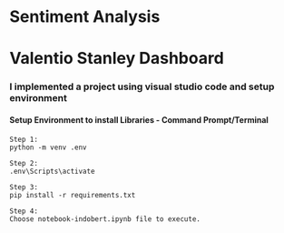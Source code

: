 # Sentiment Analysis
# Valentio Stanley Dashboard
### I implemented a project using visual studio code and setup environment

#### Setup Environment to install Libraries - Command Prompt/Terminal
```
Step 1:
python -m venv .env

Step 2:
.env\Scripts\activate

Step 3:
pip install -r requirements.txt

Step 4:
Choose notebook-indobert.ipynb file to execute.
```